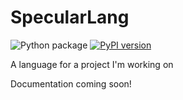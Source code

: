 # SpecularLang
![Python package](https://github.com/Bluepuff71/SpecularLang/workflows/Python%20package/badge.svg)
[![PyPI version](https://img.shields.io/pypi/v/SpecularLang)](https://pypi.org/project/SpecularLang/)

A language for a project I'm working on

Documentation coming soon!
